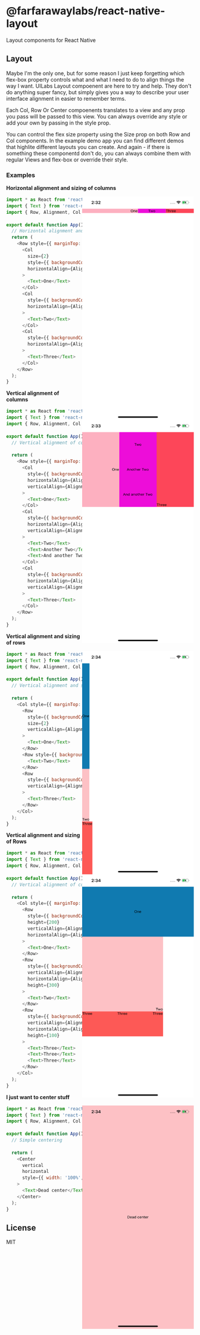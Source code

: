 # @farfarawaylabs/react-native-layout

Layout components for React Native

## Layout

Maybe I'm the only one, but for some reason I just keep forgetting which flex-box property controls what and what I need to do to align things the way I want.
UILabs Layout compoenent are here to try and help.
They don't do anything super fancy, but simply gives you a way to describe your user interface alignment in easier to remember terms.

Each Col, Row Or Center compoenents translates to a view and any prop you pass will be passed to this view.
You can always override any style or add your own by passing in the style prop.

You can control the flex size property using the Size prop on both Row and Col components.
In the example demo app you can find different demos that highlite different layouts you can create.
And again - if there is something these componentd don't do, you can always combine them with regular Views and flex-box or override their style.

### Examples

**Horizontal alignment and sizing of columns**

<img align="right" width="300" height="600" src="https://github.com/nechmads/demo_images/blob/master/fflabs_react-native-layout/colsHorizontalAlignmentAndSize.png?raw=true">

```js
import * as React from 'react';
import { Text } from 'react-native';
import { Row, Alignment, Col } from 'react-native-ui-labs';

export default function App() {
  // Horizontal alignment and sizing of columns
  return (
    <Row style={{ marginTop: 50 }}>
      <Col
        size={2}
        style={{ backgroundColor: '#FDB0C0' }}
        horizontalAlign={Alignment.End}
      >
        <Text>One</Text>
      </Col>
      <Col
        style={{ backgroundColor: '#ED0DD9' }}
        horizontalAlign={Alignment.Center}
      >
        <Text>Two</Text>
      </Col>
      <Col
        style={{ backgroundColor: '#FD4659' }}
        horizontalAlign={Alignment.Start}
      >
        <Text>Three</Text>
      </Col>
    </Row>
  );
}
```

**Vertical alignment of columns**

<img align="right" width="300" height="600" src="https://github.com/nechmads/demo_images/blob/master/fflabs_react-native-layout/colsVerticalAlignment.png?raw=true">

```js
import * as React from 'react';
import { Text } from 'react-native';
import { Row, Alignment, Col } from 'react-native-ui-labs';

export default function App() {
  // Vertical alignment of columns

  return (
    <Row style={{ marginTop: 50 }}>
      <Col
        style={{ backgroundColor: '#FDB0C0', height: 300 }}
        horizontalAlign={Alignment.End}
        verticalAlign={Alignment.Center}
      >
        <Text>One</Text>
      </Col>
      <Col
        style={{ backgroundColor: '#ED0DD9', height: 300 }}
        horizontalAlign={Alignment.Center}
        verticalAlign={Alignment.SpaceAround}
      >
        <Text>Two</Text>
        <Text>Another Two</Text>
        <Text>And another Two</Text>
      </Col>
      <Col
        style={{ backgroundColor: '#FD4659', height: 300 }}
        horizontalAlign={Alignment.Start}
        verticalAlign={Alignment.End}
      >
        <Text>Three</Text>
      </Col>
    </Row>
  );
}
```

**Vertical alignment and sizing of rows**

<img align="right" width="300" height="600" src="https://github.com/nechmads/demo_images/blob/master/fflabs_react-native-layout/rowsVerticalAlignmentAndSizing.png?raw=true">

```js
import * as React from 'react';
import { Text } from 'react-native';
import { Row, Alignment, Col } from 'react-native-ui-labs';

export default function App() {
  // Vertical alignment and sizing of rows

  return (
    <Col style={{ marginTop: 50 }}>
      <Row
        style={{ backgroundColor: '#107AB0' }}
        size={2}
        verticalAlign={Alignment.Center}
      >
        <Text>One</Text>
      </Row>
      <Row style={{ backgroundColor: '#FDC1C5' }} verticalAlign={Alignment.End}>
        <Text>Two</Text>
      </Row>
      <Row
        style={{ backgroundColor: '#FD5956' }}
        verticalAlign={Alignment.Start}
      >
        <Text>Three</Text>
      </Row>
    </Col>
  );
}
```

**Vertical alignment and sizing of Rows**

<img align="right" width="300" height="600" src="https://github.com/nechmads/demo_images/blob/master/fflabs_react-native-layout/rowsHorizontalAlignmentAndHeights.png?raw=true">

```js
import * as React from 'react';
import { Text } from 'react-native';
import { Row, Alignment, Col } from 'react-native-ui-labs';

export default function App() {
  // Vertical alignment of columns

  return (
    <Col style={{ marginTop: 50 }}>
      <Row
        style={{ backgroundColor: '#107AB0', width: '100%' }}
        height={200}
        verticalAlign={Alignment.Center}
        horizontalAlign={Alignment.Center}
      >
        <Text>One</Text>
      </Row>
      <Row
        style={{ backgroundColor: '#FDC1C5', width: 300 }}
        verticalAlign={Alignment.End}
        horizontalAlign={Alignment.End}
        height={300}
      >
        <Text>Two</Text>
      </Row>
      <Row
        style={{ backgroundColor: '#FD5956', width: 300 }}
        verticalAlign={Alignment.Start}
        horizontalAlign={Alignment.SpaceBetween}
        height={100}
      >
        <Text>Three</Text>
        <Text>Three</Text>
        <Text>Three</Text>
      </Row>
    </Col>
  );
}
```

**I just want to center stuff**

<img align="right" width="300" height="600" src="https://github.com/nechmads/demo_images/blob/master/fflabs_react-native-layout/simpleCenter.png?raw=true">

```js
import * as React from 'react';
import { Text } from 'react-native';
import { Row, Alignment, Col } from 'react-native-ui-labs';

export default function App() {
  // Simple centering

  return (
    <Center
      vertical
      horizontal
      style={{ width: '100%', height: '100%', backgroundColor: '#FDC1C5' }}
    >
      <Text>Dead center</Text>
    </Center>
  );
}
```

## License

MIT
